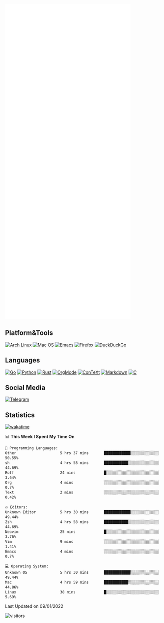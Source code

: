 ![Metrics](https://github.com/SteamedFish/SteamedFish/blob/master/github-metrics.svg)

## Platform&Tools

[![Arch Linux](https://img.shields.io/badge/ArchLinux-1793D1?logo=arch-linux&logoColor=fff&style=flat-square)](https://archlinux.org/)
[![Mac OS](https://img.shields.io/badge/MacOS-000000?style=flat-square&logo=macos&logoColor=F0F0F0)](https://www.apple.com/macos/)
[![Emacs](https://img.shields.io/badge/Emacs-%237F5AB6.svg?&style=flat-square&logo=gnu-emacs&logoColor=white)](https://www.gnu.org/software/emacs/)
[![Firefox](https://img.shields.io/badge/Firefox-FF7139?style=flat-square&logo=Firefox-Browser&logoColor=white)](https://firefox.com/)
[![DuckDuckGo](https://img.shields.io/badge/DuckDuckGo-DE5833?style=flat-square&logo=DuckDuckGo&logoColor=white)](https://duckduckgo.com/)

## Languages

[![Go](https://img.shields.io/badge/Golang-%2300ADD8.svg?style=flat-square&logo=go&logoColor=white)](https://golang.org/)
[![Python](https://img.shields.io/badge/Python-3670A0?style=flat-square&logo=python&logoColor=ffdd54)](https://www.python.org/)
[![Rust](https://img.shields.io/badge/Rust-%23000000.svg?style=flat-square&logo=rust&logoColor=white)](https://www.rust-lang.org/)
[![OrgMode](https://img.shields.io/badge/OrgMode-%23000000.svg?style=flat-square&logo=org&logoColor=white)](https://orgmode.org/)
[![ConTeXt](https://img.shields.io/badge/ConTeXt-%23008080.svg?style=flat-square&logo=latex&logoColor=white)](https://contextgarden.net/)
[![Markdown](https://img.shields.io/badge/MarkDown-%23000000.svg?style=flat-square&logo=markdown&logoColor=white)](https://daringfireball.net/projects/markdown/)
[![C](https://img.shields.io/badge/C-%2300599C.svg?style=flat-square&logo=c&logoColor=white)](https://www.iso.org/standard/74528.html)

## Social Media

[![Telegram](https://img.shields.io/badge/SteamedFish-2CA5E0?style=social&logo=telegram&logoColor=white)](https://t.me/SteamedFish)

## Statistics
[![wakatime](https://wakatime.com/badge/user/168280d6-fcf2-4b4f-ad3a-dc4612f35b38.svg)](https://wakatime.com/@168280d6-fcf2-4b4f-ad3a-dc4612f35b38)

<!--START_SECTION:waka-->
📊 **This Week I Spent My Time On** 

```text
💬 Programming Languages: 
Other                    5 hrs 37 mins       ████████████░░░░░░░░░░░░░   50.55% 
sh                       4 hrs 58 mins       ███████████░░░░░░░░░░░░░░   44.69% 
Roff                     24 mins             █░░░░░░░░░░░░░░░░░░░░░░░░   3.64% 
Org                      4 mins              ░░░░░░░░░░░░░░░░░░░░░░░░░   0.7% 
Text                     2 mins              ░░░░░░░░░░░░░░░░░░░░░░░░░   0.42%

🔥 Editors: 
Unknown Editor           5 hrs 30 mins       ████████████░░░░░░░░░░░░░   49.44% 
Zsh                      4 hrs 58 mins       ███████████░░░░░░░░░░░░░░   44.69% 
Neovim                   25 mins             █░░░░░░░░░░░░░░░░░░░░░░░░   3.76% 
Vim                      9 mins              ░░░░░░░░░░░░░░░░░░░░░░░░░   1.41% 
Emacs                    4 mins              ░░░░░░░░░░░░░░░░░░░░░░░░░   0.7%

💻 Operating System: 
Unknown OS               5 hrs 30 mins       ████████████░░░░░░░░░░░░░   49.44% 
Mac                      4 hrs 59 mins       ███████████░░░░░░░░░░░░░░   44.86% 
Linux                    38 mins             █░░░░░░░░░░░░░░░░░░░░░░░░   5.69%

```


 Last Updated on 09/01/2022
<!--END_SECTION:waka-->

![visitors](https://visitor-badge.laobi.icu/badge?page_id=SteamedFish.SteamedFish)
